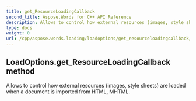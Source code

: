 ```yaml
---
title: get_ResourceLoadingCallback
second_title: Aspose.Words for C++ API Reference
description: Allows to control how external resources (images, style sheets) are loaded when a document is imported from HTML, MHTML. 
type: docs
weight: 0
url: /cpp/aspose.words.loading/loadoptions/get_resourceloadingcallback/
---
```

## LoadOptions.get_ResourceLoadingCallback method


Allows to control how external resources (images, style sheets) are loaded when a document is imported from HTML, MHTML. 

